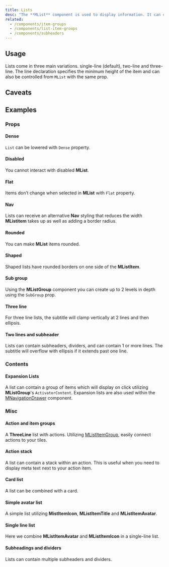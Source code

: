 ```yaml
---
title: Lists
desc: "The **MList** component is used to display information. It can contain an avatar, content, actions, subheaders and much more. Lists present content in a way that makes it easy to identify a specific item in a collection. They provide a consistent styling for organizing groups of text and images." 
related:
  - /components/item-groups
  - /components/list-item-groups
  - /components/subheaders
---
```


## Usage

Lists come in three main variations. single-line (default), two-line and three-line. The line declaration specifies the
minimum height of the item and can also be controlled from `MList` with the same prop.

<lists-usage></lists-usage>

## Caveats

<app-alerts type="info" content="If you want to find a list item with status, please check [**MListItemGroup**](/components/list-item-groups)。"></app-alerts>

## Examples

### Props

#### Dense

`List` can be lowered with `Dense` property.

<masa-example file="Examples.components.lists.Dense"></masa-example>

#### Disabled

You cannot interact with disabled **MList**.

<masa-example file="Examples.components.lists.Disabled"></masa-example>

#### Flat

Items don’t change when selected in **MList** with `Flat` property.

<masa-example file="Examples.components.lists.Flat"></masa-example>

#### Nav

Lists can receive an alternative **Nav** styling that reduces the width **MListitem** takes up as well as adding a border
radius.

<masa-example file="Examples.components.lists.Nav"></masa-example>

#### Rounded

You can make **MList** items rounded.

<masa-example file="Examples.components.lists.Rounded"></masa-example>

#### Shaped

Shaped lists have rounded borders on one side of the **MListItem**.

<masa-example file="Examples.components.lists.ShapedLists"></masa-example>

#### Sub group

Using the **MListGroup** component you can create up to 2 levels in depth using the `SubGroup` prop.

<masa-example file="Examples.components.lists.SubGroup"></masa-example>

#### Three line

For three line lists, the subtitle will clamp vertically at 2 lines and then ellipsis.

<masa-example file="Examples.components.lists.ThreeLine"></masa-example>

#### Two lines and subheader

Lists can contain subheaders, dividers, and can contain 1 or more lines. The subtitle will overflow with ellipsis if it extends past one line.

<masa-example file="Examples.components.lists.TwoLinesAndSubheader"></masa-example>

### Contents

#### Expansion Lists

A list can contain a group of items which will display on click utilizing **MListGroup**'s `ActivatorContent`. Expansion
lists are also used within the [MNavigationDrawer](/components/navigation-drawers) component.

<masa-example file="Examples.components.lists.ExpansionLists"></masa-example>

### Misc

#### Action and item groups

A **ThreeLine** list with actions. Utilizing [MListItemGroup](/components/list-item-groups), easily connect actions to your tiles.

<masa-example file="Examples.components.lists.ActionsAndItemGroups"></masa-example>

#### Action stack

A list can contain a stack within an action. This is useful when you need to display meta text next to your action item.

<masa-example file="Examples.components.lists.ActionStack"></masa-example>

#### Card list

A list can be combined with a card.

<masa-example file="Examples.components.lists.CardList"></masa-example>

#### Simple avatar list

A simple list utilizing **MistItemIcon**, **MListItemTitle** and **MListItemAvatar**.

<masa-example file="Examples.components.lists.SimpleAvatarList"></masa-example>

#### Single line list

Here we combine **MListItemAvatar** and **MListItemIcon** in a single-line list.

<masa-example file="Examples.components.lists.SingleLineList"></masa-example>

#### Subheadings and dividers

Lists can contain multiple subheaders and dividers.

<masa-example file="Examples.components.lists.SubheadingsAndDividers"></masa-example>